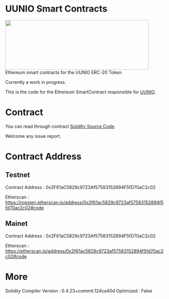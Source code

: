 # UUNIO Smart Contracts
<img src = "https://github.com/uunio/UUNIOSmartContract/blob/master/uunio.png" height='157' width='453'>
Ethereum smart contracts for the UUNIO ERC-20 Token.

Currently a work in progress.

This is the code for the Ethereum SmartContract responsible for [UUNIO](https://uun.io).

# Contract
You can read through contract [Solidity Source Code](https://github.com/uunio/UUNIOSmartContract/blob/master/UUNIOToken.sol).

Welcome any issue report.
 
# Contract Address
## Testnet
Contract Address : 0x2F61aC5829c9723Af57583152894F5fD70aC2c02

Etherscan : https://ropsten.etherscan.io/address/0x2f61ac5829c9723af57583152894f5fd70ac2c02#code

## Mainet
Contract Address : 0x2F61aC5829c9723Af57583152894F5fD70aC2c02

Etherscan : https://etherscan.io/address/0x2f61ac5829c9723af57583152894f5fd70ac2c02#code

# More
Solidity Compiler Version : 0.4.23+commit.124ca40d
Optimized : False

